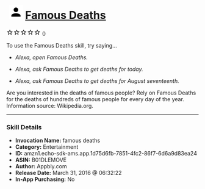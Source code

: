 # &nbsp;<img src="skill_icon" alt="Famous Deaths icon" width="36"> [Famous Deaths](http://alexa.amazon.com/#skills/amzn1.echo-sdk-ams.app.1d75d6fb-7851-4fc2-86f7-6d6a9d83ea24)
![0 stars](../../images/ic_star_border_black_18dp_1x.png)![0 stars](../../images/ic_star_border_black_18dp_1x.png)![0 stars](../../images/ic_star_border_black_18dp_1x.png)![0 stars](../../images/ic_star_border_black_18dp_1x.png)![0 stars](../../images/ic_star_border_black_18dp_1x.png) 0

To use the Famous Deaths skill, try saying...

* *Alexa, open Famous Deaths.*

* *Alexa, ask Famous Deaths to get deaths for today.*

* *Alexa, ask Famous Deaths to get deaths for August seventeenth.*

Are you interested in the deaths of famous people? Rely on Famous Deaths for the deaths of hundreds of famous people for every day of the year. Information source: Wikipedia.org.

***

### Skill Details

* **Invocation Name:** famous deaths
* **Category:** Entertainment
* **ID:** amzn1.echo-sdk-ams.app.1d75d6fb-7851-4fc2-86f7-6d6a9d83ea24
* **ASIN:** B01DLEMOVE
* **Author:** Appbly.com
* **Release Date:** March 31, 2016 @ 06:32:22
* **In-App Purchasing:** No
